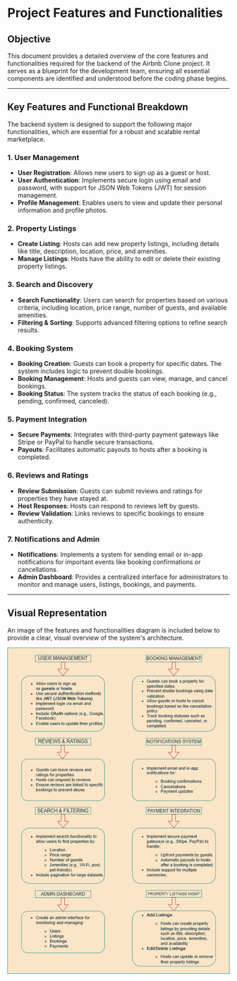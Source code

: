 # Project Features and Functionalities

## Objective
This document provides a detailed overview of the core features and functionalities required for the backend of the Airbnb Clone project. It serves as a blueprint for the development team, ensuring all essential components are identified and understood before the coding phase begins.

---

## Key Features and Functional Breakdown
The backend system is designed to support the following major functionalities, which are essential for a robust and scalable rental marketplace.

### 1. User Management
* **User Registration**: Allows new users to sign up as a guest or host.
* **User Authentication**: Implements secure login using email and password, with support for JSON Web Tokens (JWT) for session management.
* **Profile Management**: Enables users to view and update their personal information and profile photos.

### 2. Property Listings
* **Create Listing**: Hosts can add new property listings, including details like title, description, location, price, and amenities.
* **Manage Listings**: Hosts have the ability to edit or delete their existing property listings.

### 3. Search and Discovery
* **Search Functionality**: Users can search for properties based on various criteria, including location, price range, number of guests, and available amenities.
* **Filtering & Sorting**: Supports advanced filtering options to refine search results.

### 4. Booking System
* **Booking Creation**: Guests can book a property for specific dates. The system includes logic to prevent double bookings.
* **Booking Management**: Hosts and guests can view, manage, and cancel bookings.
* **Booking Status**: The system tracks the status of each booking (e.g., pending, confirmed, canceled).

### 5. Payment Integration
* **Secure Payments**: Integrates with third-party payment gateways like Stripe or PayPal to handle secure transactions.
* **Payouts**: Facilitates automatic payouts to hosts after a booking is completed.

### 6. Reviews and Ratings
* **Review Submission**: Guests can submit reviews and ratings for properties they have stayed at.
* **Host Responses**: Hosts can respond to reviews left by guests.
* **Review Validation**: Links reviews to specific bookings to ensure authenticity.

### 7. Notifications and Admin
* **Notifications**: Implements a system for sending email or in-app notifications for important events like booking confirmations or cancellations.
* **Admin Dashboard**: Provides a centralized interface for administrators to monitor and manage users, listings, bookings, and payments.

---

## Visual Representation
An image of the features and functionalities diagram is included below to provide a clear, visual overview of the system's architecture.

![ALX Airbnb Project Features and Functionalities.png](ALX-Airbnb-Project-Features-and-Functionalities.png)
